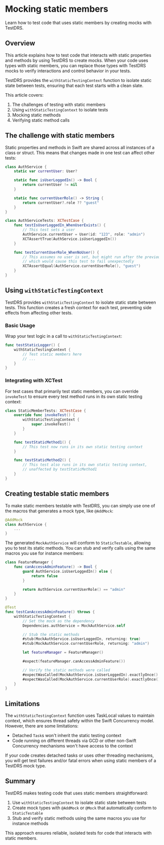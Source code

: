 # Mocking static members

Learn how to test code that uses static members by creating mocks with TestDRS.

## Overview

This article explains how to test code that interacts with static properties and methods by using TestDRS to create mocks. When your code uses types with static members, you can replace those types with TestDRS mocks to verify interactions and control behavior in your tests.

TestDRS provides the `withStaticTestingContext` function to isolate static state between tests, ensuring that each test starts with a clean slate.

This article covers:
1. The challenges of testing with static members
2. Using `withStaticTestingContext` to isolate tests
3. Mocking static methods
4. Verifying static method calls

## The challenge with static members

Static properties and methods in Swift are shared across all instances of a class or struct. This means that changes made in one test can affect other tests:

```swift
class AuthService {
    static var currentUser: User?

    static func isUserLoggedIn() -> Bool {
        return currentUser != nil
    }

    static func currentUserRole() -> String {
        return currentUser?.role ?? "guest"
    }
}

class AuthServiceTests: XCTestCase {
    func testIsUserLoggedIn_WhenUserExists() {
        // This test sets a user
        AuthService.currentUser = User(id: "123", role: "admin")
        XCTAssertTrue(AuthService.isUserLoggedIn())
    }

    func testCurrentUserRole_WhenNoUser() {
        // This assumes no user is set, but might run after the previous test
        // which would cause this test to fail unexpectedly
        XCTAssertEqual(AuthService.currentUserRole(), "guest")
    }
}
```

## Using `withStaticTestingContext`

TestDRS provides `withStaticTestingContext` to isolate static state between tests. This function creates a fresh context for each test, preventing side effects from affecting other tests.

### Basic Usage

Wrap your test logic in a call to `withStaticTestingContext`:

```swift
func testStaticLogger() {
    withStaticTestingContext {
        // Test static members here
        // ...
    }
}
```

### Integrating with XCTest

For test cases that primarily test static members, you can override `invokeTest` to ensure every test method runs in its own static testing context:

```swift
class StaticMemberTests: XCTestCase {
    override func invokeTest() {
        withStaticTestingContext {
            super.invokeTest()
        }
    }

    func testStaticMethod1() {
        // This test now runs in its own static testing context
    }

    func testStaticMethod2() {
        // This test also runs in its own static testing context,
        // unaffected by testStaticMethod1
    }
}
```

## Creating testable static members

To make static members testable with TestDRS, you can simply use one of the macros that generates a mock type, like `@AddMock`:

```swift
@AddMock
class AuthService {
    ...
}
```

The generated `MockAuthService` will conform to `StaticTestable`, allowing you to test its static methods. You can stub and verify calls using the same macros you use for instance members:

```swift
class FeatureManager {
    func canAccessAdminFeature() -> Bool {
        guard AuthService.isUserLoggedIn() else {
            return false
        }

        return AuthService.currentUserRole() == "admin"
    }
}

@Test
func testCanAccessAdminFeature() throws {
    withStaticTestingContext {
        // Set the mock as the dependency
        Dependencies.authService = MockAuthService.self

        // Stub the static methods
        #stub(MockAuthService.isUserLoggedIn, returning: true)
        #stub(MockAuthService.currentUserRole, returning: "admin")

        let featureManager = FeatureManager()

        #expect(featureManager.canAccessAdminFeature())

        // Verify the static methods were called
        #expectWasCalled(MockAuthService.isUserLoggedIn).exactlyOnce()
        #expectWasCalled(MockAuthService.currentUserRole).exactlyOnce()
    }
}
```

## Limitations

The `withStaticTestingContext` function uses TaskLocal values to maintain context, which ensures thread safety within the Swift Concurrency model. However, there are some limitations:

- Detached `Task`s won't inherit the static testing context
- Code running on different threads via GCD or other non-Swift Concurrency mechanisms won't have access to the context

If your code creates detached tasks or uses other threading mechanisms, you will get test failures and/or fatal errors when using static members of a TestDRS mock type.

## Summary

TestDRS makes testing code that uses static members straightforward:

1. Use `withStaticTestingContext` to isolate static state between tests
2. Create mock types with `@AddMock` or `@Mock` that automatically conform to `StaticTestable`
3. Stub and verify static methods using the same macros you use for instance methods

This approach ensures reliable, isolated tests for code that interacts with static members.
